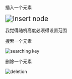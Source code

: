 插入一个元素

<img src="https://media.geeksforgeeks.org/wp-content/uploads/Skip-List-3-4.jpg" alt="Insert node " style="zoom:150%;" />

我觉得随机高度必须得设置范围



搜索一个元素

![searching key](https://media.geeksforgeeks.org/wp-content/uploads/Skip-List-1.jpg)





删除一个元素

![deletion](https://media.geeksforgeeks.org/wp-content/uploads/Skip-List.jpg)